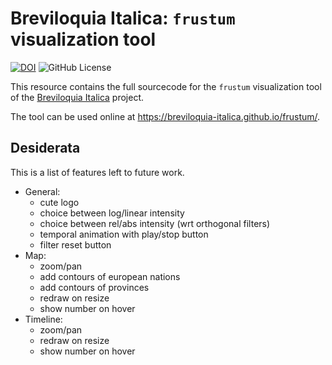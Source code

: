 # Breviloquia Italica: `frustum` visualization tool

[![DOI](https://zenodo.org/badge/DOI/10.5281/zenodo.11241357.svg)](https://doi.org/10.5281/zenodo.11241357)
![GitHub License](https://img.shields.io/github/license/breviloquia-italica/frustum)


This resource contains the full sourcecode for the `frustum` visualization tool of the [Breviloquia Italica](https://github.com/breviloquia-italica) project.

The tool can be used online at https://breviloquia-italica.github.io/frustum/.

## Desiderata

This is a list of features left to future work.

- General:
  - cute logo
  - choice between log/linear intensity
  - choice between rel/abs intensity (wrt orthogonal filters)
  - temporal animation with play/stop button
  - filter reset button
- Map:
  - zoom/pan
  - add contours of european nations
  - add contours of provinces
  - redraw on resize
  - show number on hover
- Timeline:
  - zoom/pan
  - redraw on resize
  - show number on hover
